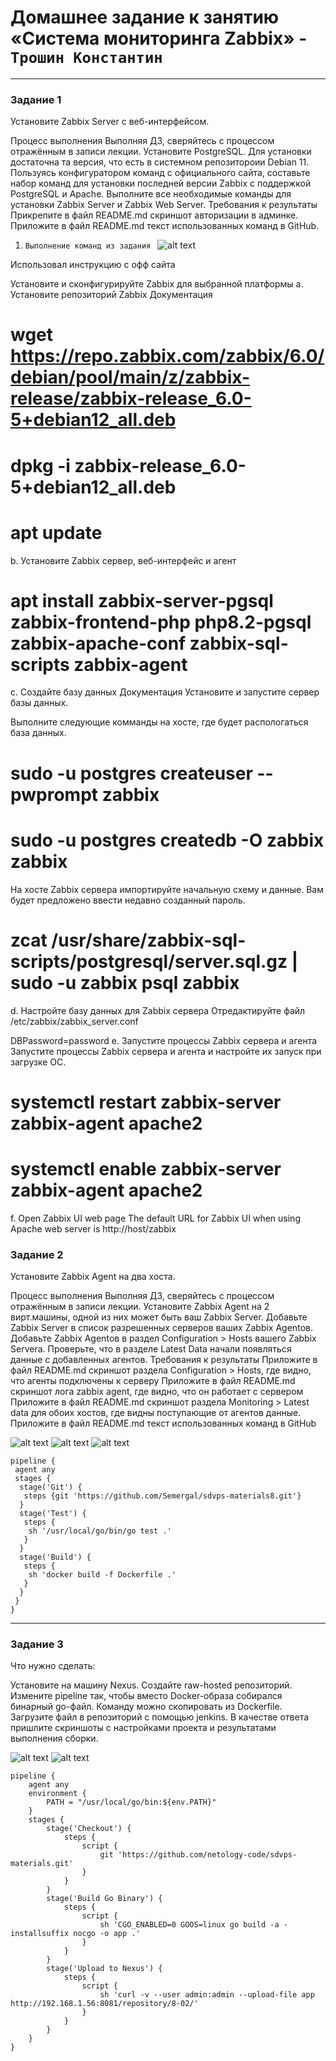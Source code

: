 # Домашнее задание к занятию «Система мониторинга Zabbix» - `Трошин Константин`


---

### Задание 1

Установите Zabbix Server с веб-интерфейсом.

Процесс выполнения
Выполняя ДЗ, сверяйтесь с процессом отражённым в записи лекции.
Установите PostgreSQL. Для установки достаточна та версия, что есть в системном репозитороии Debian 11.
Пользуясь конфигуратором команд с официального сайта, составьте набор команд для установки последней версии Zabbix с поддержкой PostgreSQL и Apache.
Выполните все необходимые команды для установки Zabbix Server и Zabbix Web Server.
Требования к результаты
Прикрепите в файл README.md скриншот авторизации в админке.
Приложите в файл README.md текст использованных команд в GitHub.

1. `Выполнение команд из задания `
![alt text](https://github.com/Semergal/8-03-hw/blob/main/img/Screenshot_1.jpg)


Использовал инструкцию с офф сайта

Установите и сконфигурируйте Zabbix для выбранной платформы
a. Установите репозиторий Zabbix
Документация
# wget https://repo.zabbix.com/zabbix/6.0/debian/pool/main/z/zabbix-release/zabbix-release_6.0-5+debian12_all.deb
# dpkg -i zabbix-release_6.0-5+debian12_all.deb
# apt update
b. Установите Zabbix сервер, веб-интерфейс и агент
# apt install zabbix-server-pgsql zabbix-frontend-php php8.2-pgsql zabbix-apache-conf zabbix-sql-scripts zabbix-agent
c. Создайте базу данных
Документация
Установите и запустите сервер базы данных.

Выполните следующие комманды на хосте, где будет распологаться база данных.

# sudo -u postgres createuser --pwprompt zabbix
# sudo -u postgres createdb -O zabbix zabbix
На хосте Zabbix сервера импортируйте начальную схему и данные. Вам будет предложено ввести недавно созданный пароль.

# zcat /usr/share/zabbix-sql-scripts/postgresql/server.sql.gz | sudo -u zabbix psql zabbix
d. Настройте базу данных для Zabbix сервера
Отредактируйте файл /etc/zabbix/zabbix_server.conf

DBPassword=password
e. Запустите процессы Zabbix сервера и агента
Запустите процессы Zabbix сервера и агента и настройте их запуск при загрузке ОС.

# systemctl restart zabbix-server zabbix-agent apache2
# systemctl enable zabbix-server zabbix-agent apache2
f. Open Zabbix UI web page
The default URL for Zabbix UI when using Apache web server is http://host/zabbix


### Задание 2
Установите Zabbix Agent на два хоста.

Процесс выполнения
Выполняя ДЗ, сверяйтесь с процессом отражённым в записи лекции.
Установите Zabbix Agent на 2 вирт.машины, одной из них может быть ваш Zabbix Server.
Добавьте Zabbix Server в список разрешенных серверов ваших Zabbix Agentов.
Добавьте Zabbix Agentов в раздел Configuration > Hosts вашего Zabbix Servera.
Проверьте, что в разделе Latest Data начали появляться данные с добавленных агентов.
Требования к результаты
Приложите в файл README.md скриншот раздела Configuration > Hosts, где видно, что агенты подключены к серверу
Приложите в файл README.md скриншот лога zabbix agent, где видно, что он работает с сервером
Приложите в файл README.md скриншот раздела Monitoring > Latest data для обоих хостов, где видны поступающие от агентов данные.
Приложите в файл README.md текст использованных команд в GitHub

![alt text](https://github.com/Semergal/8-03-hw/blob/main/img/Screenshot_2.jpg)
![alt text](https://github.com/Semergal/8-03-hw/blob/main/img/Screenshot_3.jpg)
![alt text](https://github.com/Semergal/8-03-hw/blob/main/img/Screenshot_4.jpg)
```
pipeline {
 agent any
 stages {
  stage('Git') {
   steps {git 'https://github.com/Semergal/sdvps-materials8.git'}
  }
  stage('Test') {
   steps {
    sh '/usr/local/go/bin/go test .'
   }
  }
  stage('Build') {
   steps {
    sh 'docker build -f Dockerfile .'
   }
  }
 }
}
```

---

### Задание 3

Что нужно сделать:

Установите на машину Nexus.
Создайте raw-hosted репозиторий.
Измените pipeline так, чтобы вместо Docker-образа собирался бинарный go-файл. Команду можно скопировать из Dockerfile.
Загрузите файл в репозиторий с помощью jenkins.
В качестве ответа пришлите скриншоты с настройками проекта и результатами выполнения сборки.

![alt text](https://github.com/Semergal/8-03-hw/blob/main/img/Screenshot_5.jpg)
![alt text](https://github.com/Semergal/8-03-hw/blob/main/img/Screenshot_6.jpg)

```
pipeline {
    agent any
    environment {
        PATH = "/usr/local/go/bin:${env.PATH}"
    }
    stages {
        stage('Checkout') {
            steps {
                script {
                    git 'https://github.com/netology-code/sdvps-materials.git'
                }
            }
        }
        stage('Build Go Binary') {
            steps {
                script {
                    sh 'CGO_ENABLED=0 GOOS=linux go build -a -installsuffix nocgo -o app .'
                }
            }
        }
        stage('Upload to Nexus') {
            steps {
                script {
                    sh 'curl -v --user admin:admin --upload-file app http://192.168.1.56:8081/repository/8-02/'
                }
            }
        }
    }
}
```

